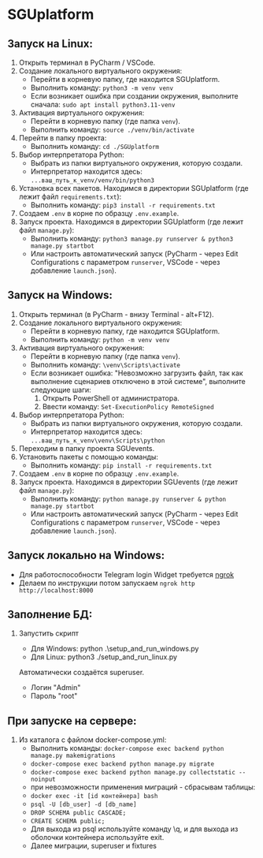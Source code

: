 # SGUplatform

## Запуск на Linux:

1. Открыть терминал в PyCharm / VSCode.
2. Создание локального виртуального окружения:
   - Перейти в корневую папку, где находится SGUplatform.
   - Выполнить команду: `python3 -m venv venv`
   - Если возникает ошибка при создании окружения, выполните сначала:
     `sudo apt install python3.11-venv`
3. Активация виртуального окружения:
   - Перейти в корневую папку (где папка `venv`).
   - Выполнить команду: `source ./venv/bin/activate`
4. Перейти в папку проекта:
   - Выполнить команду: `cd ./SGUplatform`
5. Выбор интерпретатора Python:
   - Выбрать из папки виртуального окружения, которую создали.
   - Интерпретатор находится здесь: `...ваш_путь_к_venv/venv/bin/python3`
6. Установка всех пакетов. Находимся в директории SGUplatform (где лежит файл `requirements.txt`):
   - Выполнить команду: `pip3 install -r requirements.txt`
7. Создаем `.env` в корне по образцу `.env.example`.
8. Запуск проекта. Находимся в директории SGUplatform (где лежит файл `manage.py`):
   - Выполнить команду: `python3 manage.py runserver & python3 manage.py startbot`
   - Или настроить автоматический запуск (PyCharm - через Edit Configurations с параметром `runserver`, VSCode - через добавление `launch.json`).

## Запуск на Windows:

1. Открыть терминал (в PyCharm - внизу Terminal - alt+F12).
2. Создание локального виртуального окружения:
   - Перейти в корневую папку, где находится SGUplatform.
   - Выполнить команду: `python -m venv venv`
3. Активация виртуального окружения:
   - Перейти в корневую папку (где папка `venv`).
   - Выполнить команду: `\venv\Scripts\activate`
   - Если возникает ошибка: "Невозможно загрузить файл, так как выполнение сценариев отключено в этой системе", выполните следующие шаги:
     1. Открыть PowerShell от администратора.
     2. Ввести команду:
        `Set-ExecutionPolicy RemoteSigned`
4. Выбор интерпретатора Python:
   - Выбрать из папки виртуального окружения, которую создали.
   - Интерпретатор находится здесь: `...ваш_путь_к_venv\venv\Scripts\python`
5. Переходим в папку проекта SGUevents.
6. Установить пакеты с помощью команды:
   - Выполнить команду: `pip install -r requirements.txt`
7. Создаем `.env` в корне по образцу `.env.example`.
8. Запуск проекта. Находимся в директории SGUevents (где лежит файл `manage.py`):
   - Выполнить команду: `python manage.py runserver & python manage.py startbot`
   - Или настроить автоматический запуск (PyCharm - через Edit Configurations с параметром `runserver`, VSCode - через добавление `launch.json`).

## Запуск локально на Windows:

- Для работоспособности Telegram login Widget требуется [ngrok](https://dashboard.ngrok.com/get-started/setup/windows)
- Делаем по инструкции потом запускаем `ngrok http http://localhost:8000`

## Заполнение БД:

1. Запустить скрипт 
   - Для Windows: python .\setup_and_run_windows.py
   - Для Linux: python3 ./setup_and_run_linux.py

   Автоматически создаётся superuser. 
   - Логин "Admin"
   - Пароль "root"

## При запуске на сервере:
1. Из каталога с файлом docker-compose.yml:
   - Выполнить команды: `docker-compose exec backend python manage.py makemigrations`
   - `docker-compose exec backend python manage.py migrate`
   - `docker-compose exec backend python manage.py collectstatic --noinput`
   - при невозможности применения миграций - сбрасывам таблицы:
   - `docker exec -it [id контейнера] bash`
   - `psql -U [db_user] -d [db_name]`
   - `DROP SCHEMA public CASCADE;`
   - `CREATE SCHEMA public;`
   - Для выхода из psql используйте команду \q, и для выхода из оболочки контейнера используйте exit.
   - Далее миграции, superuser и fixtures

